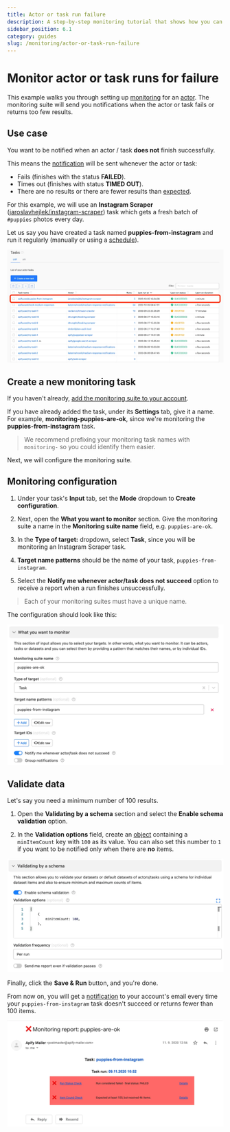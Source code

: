 ```yaml
---
title: Actor or task run failure
description: A step-by-step monitoring tutorial that shows how you can receive notifications when an actor or task run fails or does not return enough results.
sidebar_position: 6.1
category: guides
slug: /monitoring/actor-or-task-run-failure
---
```


# [](#monitor-actor-or-task-runs-for-failure) Monitor actor or task runs for failure

This example walks you through setting up [monitoring](https://apify.com/apify/monitoring) for an [actor](../actors/index.md). The monitoring suite will send you notifications when the actor or task fails or returns too few results.

## [](#use-case) Use case

You want to be notified when an actor / task **does not** finish successfully.

This means the [notification](./index.md) will be sent whenever the actor or task:

- Fails (finishes with the status **FAILED**).
- Times out (finishes with status **TIMED OUT**).
- There are no results or there are fewer results than [expected](#validate-data).

For this example, we will use an **Instagram Scraper** ([jaroslavhejlek/instagram-scraper](https://apify.com/jaroslavhejlek/instagram-scraper)) task which gets a fresh batch of `#puppies` photos every day.

Let us say you have created a task named **puppies-from-instagram** and run it regularly (manually or using a [schedule](../schedules.md)).

![Puppies](./images/puppies-task.webp)

## [](#create-a-new-monitoring-task) Create a new monitoring task

If you haven't already, [add the monitoring suite to your account](./index.md).

If you have already added the task, under its **Settings** tab, give it a name. For example, **monitoring-puppies-are-ok**, since we're monitoring the **puppies-from-instagram** task.

> We recommend prefixing your monitoring task names with `monitoring-` so you could identify them easier.

Next, we will configure the monitoring suite.

## [](#monitoring-configuration) Monitoring configuration

1. Under your task's **Input** tab, set the **Mode** dropdown to **Create configuration**.

2. Next, open the **What you want to monitor** section. Give the monitoring suite a name in the **Monitoring suite name** field, e.g. `puppies-are-ok`.

3. In the **Type of target:** dropdown, select **Task**, since you will be monitoring an Instagram Scraper task.

4. **Target name patterns** should be the name of your task, `puppies-from-instagram`.

5. Select the **Notify me whenever actor/task does not succeed** option to receive a report when a run finishes unsuccessfully.

> Each of your monitoring suites must have a unique name.

The configuration should look like this:

![Task configuration](./images/puppies-config.webp)

## [](#validate-data) Validate data

Let's say you need a minimum number of 100 results.

1. Open the **Validating by a schema** section and select the **Enable schema validation** option.

2. In the **Validation options** field, create an [object](https://javascript.info/object) containing a `minItemCount` key with `100` as its value. You can also set this number to `1` if you want to be notified only when there are **no** items.

![Task configuration - schema](./images/puppies-schema.webp)

Finally, click the **Save & Run** button, and you're done.

From now on, you will get a [notification](./index.md) to your account's email every time your `puppies-from-instagram` task doesn't succeed or returns fewer than 100 items.

![Failed run example](./images/puppies-failed-run.webp)

